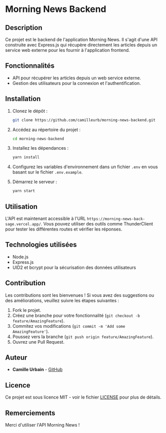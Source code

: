 # Morning News Backend

## Description
Ce projet est le backend de l'application Morning News. Il s'agit d'une API construite avec Express.js qui récupère directement les articles depuis un service web externe pour les fournir à l'application frontend.

## Fonctionnalités
- API pour récupérer les articles depuis un web service externe.
- Gestion des utilisateurs pour la connexion et l'authentification.

## Installation
1. Clonez le dépôt :
    ```bash
    git clone https://github.com/camilleurb/morning-news-backend.git
    ```

2. Accédez au répertoire du projet :
    ```bash
    cd morning-news-backend
    ```

3. Installez les dépendances :
    ```bash
    yarn install
    ```

4. Configurez les variables d'environnement dans un fichier `.env` en vous basant sur le fichier `.env.example`.

5. Démarrez le serveur :
    ```bash
    yarn start
    ```

## Utilisation
L'API est maintenant accessible à l'URL `https://morning-news-back-sage.vercel.app/`. Vous pouvez utiliser des outils comme ThunderClient pour tester les différentes routes et vérifier les réponses.

## Technologies utilisées
- Node.js
- Express.js
- UID2 et bcrypt pour la sécurisation des données utilisateurs 

## Contribution
Les contributions sont les bienvenues ! Si vous avez des suggestions ou des améliorations, veuillez suivre les étapes suivantes :

1. Fork le projet.
2. Créez une branche pour votre fonctionnalité (`git checkout -b feature/AmazingFeature`).
3. Commitez vos modifications (`git commit -m 'Add some AmazingFeature'`).
4. Poussez vers la branche (`git push origin feature/AmazingFeature`).
5. Ouvrez une Pull Request.

## Auteur
- **Camille Urbain** - [GitHub](https://github.com/camilleurb)

## Licence
Ce projet est sous licence MIT - voir le fichier [LICENSE](LICENSE) pour plus de détails.

## Remerciements
Merci d'utiliser l'API Morning News !
